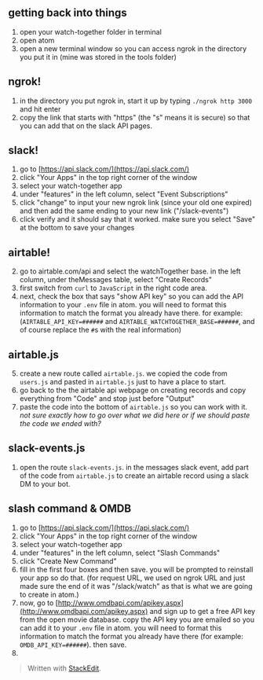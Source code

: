 ## getting back into things
1. open your watch-together folder in terminal
2. open atom
3. open a new terminal window so you can access ngrok in the directory you put it in (mine was stored in the tools folder)

## ngrok!
1. in the directory you put ngrok in, start it up by typing  `./ngrok http 3000` and hit enter
2. copy the link that starts with "https" (the "s" means it is secure) so that you can add that on the slack API pages.

## slack!
1. go to [https://api.slack.com/](https://api.slack.com/)
2. click "Your Apps" in the top right corner of the window
3. select your watch-together app
4. under "features" in the left column, select "Event Subscriptions"
5. click "change" to input your new ngrok link (since your old one expired) and then add the same ending to your new link ("/slack-events")
6. click verify and it should say that it worked. make sure you select "Save" at the bottom to save your changes

## airtable!
2. go to airtable.com/api and select the watchTogether base. in the left column, under theMessages table, select "Create Records"
3. first switch from `curl` to `JavaScript` in the right code area.
4. next, check the box that says "show API key" so you can add the API information to your `.env` file in atom. you will need to format this information to match the format you already have there. for example: (`AIRTABLE_API_KEY=######` and
`AIRTABLE_WATCHTOGETHER_BASE=######`, and of course replace the `#`s with the real information)

## airtable.js
5. create a new route called `airtable.js`. we copied the code from `users.js` and pasted in `airtable.js` just to have a place to start.
6. go back to the the airtable api webpage on creating records and copy everything from "Code" and stop just before "Output"
7. paste the code into the bottom of `airtable.js` so you can work with it.
*not sure exactly how to go over what we did here or if we should paste the code we ended with?*
## slack-events.js
1. open the route `slack-events.js`. in the messages slack event, add part of the code from `airtable.js` to create an airtable record using a slack DM to your bot.

## slash command & OMDB
1. go to [https://api.slack.com/](https://api.slack.com/)
2. click "Your Apps" in the top right corner of the window
3. select your watch-together app
4. under "features" in the left column, select "Slash Commands"
5. click "Create New Command"
6. fill in the first four boxes and then save. you will be prompted to reinstall your app so do that. (for request URL, we used on ngrok URL and just made sure the end of it was "/slack/watch" as that is what we are going to create in atom.)
7. now, go to [http://www.omdbapi.com/apikey.aspx](http://www.omdbapi.com/apikey.aspx) and sign up to get a free API key from the open movie database. copy the API key you are emailed so you can add it to your `.env` file in atom. you will need to format this information to match the format you already have there (for example: `OMDB_API_KEY=######`). then save.
8. 

> Written with [StackEdit](https://stackedit.io/).
<!--stackedit_data:
eyJoaXN0b3J5IjpbNzg3NDc5MzA1LDEyODgzNjQ3MTIsMTYyMT
A3MDQ5NCw0OTAwMTkzNjksLTE4NDQ1NDMxNjIsNzMwOTk4MTE2
XX0=
-->